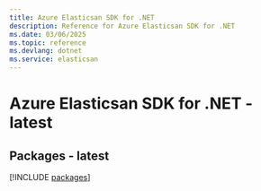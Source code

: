 ```yaml
---
title: Azure Elasticsan SDK for .NET
description: Reference for Azure Elasticsan SDK for .NET
ms.date: 03/06/2025
ms.topic: reference
ms.devlang: dotnet
ms.service: elasticsan
---
```

# Azure Elasticsan SDK for .NET - latest
## Packages - latest
[!INCLUDE [packages](elasticsan-index.md)]